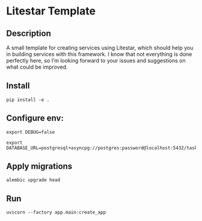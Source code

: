 # Litestar Template

## Description

A small template for creating services using Litestar, which should help you in building services with this framework. I
know that not everything is done perfectly here, so I’m looking forward to your issues and suggestions on what could be
improved.

## Install

`pip install -e .`

## Configure env:

```
export DEBUG=false

export DATABASE_URL=postgresql+asyncpg://postgres:password@localhost:5432/task
```

## Apply migrations

`alembic upgrade head`

## Run

`uvicorn --factory app.main:create_app`
